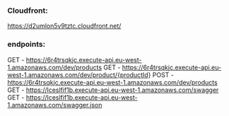 ### Cloudfront:
https://d2umlon5v9tztc.cloudfront.net/

### endpoints:
GET - https://6r4trsqkjc.execute-api.eu-west-1.amazonaws.com/dev/products
GET - https://6r4trsqkjc.execute-api.eu-west-1.amazonaws.com/dev/product/{productId}
POST - https://6r4trsqkjc.execute-api.eu-west-1.amazonaws.com/dev/products
GET - https://lceslfif1b.execute-api.eu-west-1.amazonaws.com/swagger
GET - https://lceslfif1b.execute-api.eu-west-1.amazonaws.com/swagger.json